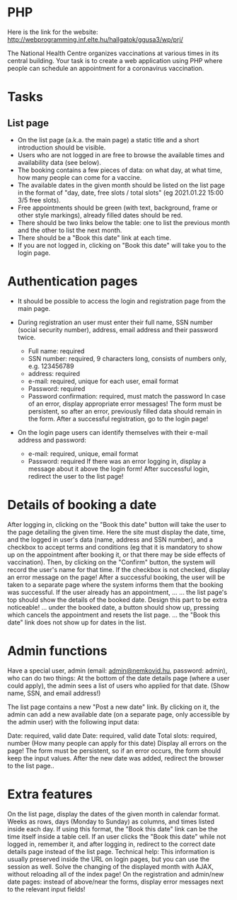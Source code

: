 # PHP

Here is the link for the website: http://webprogramming.inf.elte.hu/hallgatok/ggusa3/wp/prj/

The National Health Centre organizes vaccinations at various times in its central building. Your task is to create a web application using PHP where people can schedule an appointment for a coronavirus vaccination.

# Tasks
## List page
- On the list page (a.k.a. the main page) a static title and a short introduction should be visible.
- Users who are not logged in are free to browse the available times and availability data (see below).
- The booking contains a few pieces of data: on what day, at what time, how many people can come for a vaccine.
- The available dates in the given month should be listed on the list page in the format of "day, date, free slots / total slots" (eg 2021.01.22 15:00 3/5 free slots).
- Free appointments should be green (with text, background, frame or other style markings), already filled dates should be red.
- There should be two links below the table: one to list the previous month and the other to list the next month.
- There should be a "Book this date" link at each time.
- If you are not logged in, clicking on "Book this date" will take you to the login page.

# Authentication pages

- It should be possible to access the login and registration page from the main page.

- During registration an user must enter their full name, SSN number (social security number), address, email address and their password twice.
  - Full name: required
  - SSN number: required, 9 characters long, consists of numbers only, e.g. 123456789
  - address: required
  - e-mail: required, unique for each user, email format
  - Password: required
  - Password confirmation: required, must match the password
 In case of an error, display appropriate error messages! The form must be persistent, so after an error, previously filled data should remain in the form. After a successful registration, go to the login page!

- On the login page users can identify themselves with their e-mail address and password:
  - e-mail: required, unique, email format
  - Password: required
 If there was an error logging in, display a message about it above the login form! After successful login, redirect the user to the list page!

# Details of booking a date
After logging in, clicking on the "Book this date" button will take the user to the page detailing the given time. Here the site must display the date, time, and the logged in user's data (name, address and SSN number), and a checkbox to accept terms and conditions (eg that it is mandatory to show up on the appointment after booking it, or that there may be side effects of vaccination).
Then, by clicking on the "Confirm" button, the system will record the user's name for that time. If the checkbox is not checked, display an error message on the page! After a successful booking, the user will be taken to a separate page where the system informs them that the booking was successful.
If the user already has an appointment, ...
... the list page's top should show the details of the booked date. Design this part to be extra noticeable!
... under the booked date, a button should show up, pressing which cancels the appointment and resets the list page.
... the "Book this date" link does not show up for dates in the list.

# Admin functions
Have a special user, admin (email: admin@nemkovid.hu, password: admin), who can do two things:
At the bottom of the date details page (where a user could apply), the admin sees a list of users who applied for that date. (Show name, SSN, and email address!)

The list page contains a new "Post a new date" link. By clicking on it, the admin can add a new available date (on a separate page, only accessible by the admin user) with the following input data:

Date: required, valid date
Date: required, valid date
Total slots: required, number (How many people can apply for this date)
Display all errors on the page! The form must be persistent, so if an error occurs, the form should keep the input values. After the new date was added, redirect the browser to the list page..

# Extra features
On the list page, display the dates of the given month in calendar format. Weeks as rows, days (Monday to Sunday) as columns, and times listed inside each day. If using this format, the "Book this date" link can be the time itself inside a table cell.
If an user clicks the "Book this date" while not logged in, remember it, and after logging in, redirect to the correct date details page instead of the list page. Technical help: This information is usually preserved inside the URL on login pages, but you can use the session as well.
Solve the changing of the displayed month with AJAX, without reloading all of the index page!
On the registration and admin/new date pages: instead of above/near the forms, display error messages next to the relevant input fields!
